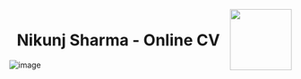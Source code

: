 <img src="https://user-images.githubusercontent.com/51209322/211170647-ee41b686-d81a-4392-bb15-a90a9d4839f0.png" align="right" height=110/>

# &nbsp; Nikunj Sharma - Online CV

![image](https://user-images.githubusercontent.com/51209322/211170639-999bfd0b-8ec4-4020-afac-367aaca3ce22.png)
